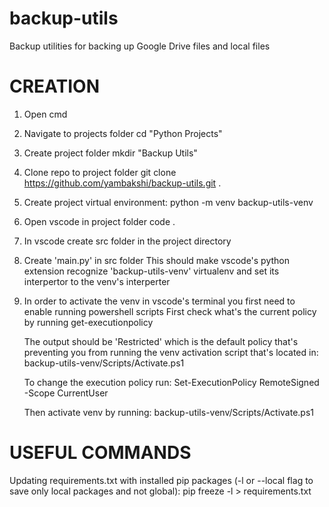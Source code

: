 # backup-utils
Backup utilities for backing up Google Drive files and local files

# CREATION
1.  Open cmd

2.  Navigate to projects folder
    cd "Python Projects"

2.  Create project folder
    mkdir "Backup Utils"

3.  Clone repo to project folder
    git clone https://github.com/yambakshi/backup-utils.git .

4.  Create project virtual environment:
    python -m venv backup-utils-venv

5.  Open vscode in project folder
    code .

6.  In vscode create src folder in the project directory

7.  Create 'main.py' in src folder
    This should make vscode's python extension recognize 'backup-utils-venv' virtualenv and set its interpertor to the venv's interperter

8.  In order to activate the venv in vscode's terminal you first need to enable running powershell scripts
    First check what's the current policy by running
    get-executionpolicy

    The output should be 'Restricted' which is the default policy that's preventing you from running the venv activation script that's located in:
    backup-utils-venv/Scripts/Activate.ps1

    To change the execution policy run:
    Set-ExecutionPolicy RemoteSigned -Scope CurrentUser

    Then activate venv by running:
    backup-utils-venv/Scripts/Activate.ps1

# USEFUL COMMANDS
Updating requirements.txt with installed pip packages (-l or --local flag to save only local packages and not global):
pip freeze -l > requirements.txt